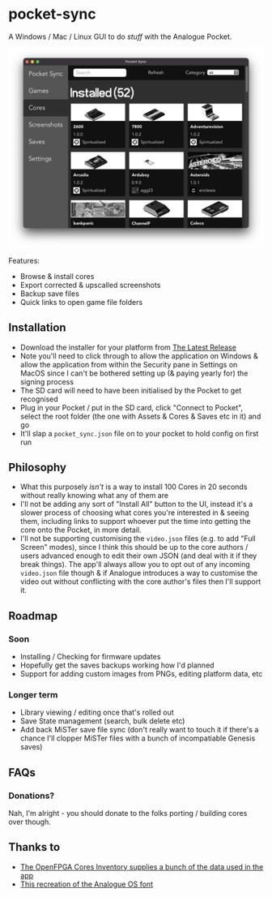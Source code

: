 # pocket-sync

A Windows / Mac / Linux GUI to do _stuff_ with the Analogue Pocket.

![The Cores List](./readme_images/cores_list.png)

Features:

- Browse & install cores
- Export corrected & upscalled screenshots
- Backup save files
- Quick links to open game file folders

## Installation

- Download the installer for your platform from [The Latest Release](https://github.com/neil-morrison44/pocket-sync/releases/latest)
- Note you'll need to click through to allow the application on Windows & allow the application from within the Security pane in Settings on MacOS since I can't be bothered setting up (& paying yearly for) the signing process
- The SD card will need to have been initialised by the Pocket to get recognised
- Plug in your Pocket / put in the SD card, click "Connect to Pocket", select the root folder (the one with Assets & Cores & Saves etc in it) and go
- It'll slap a `pocket_sync.json` file on to your pocket to hold config on first run

## Philosophy

- What this purposely _isn't_ is a way to install 100 Cores in 20 seconds without really knowing what any of them are
- I'll not be adding any sort of "Install All" button to the UI, instead it's a slower process of choosing what cores you're interested in & seeing them, including links to support whoever put the time into getting the core onto the Pocket, in more detail.
- I'll not be supporting customising the `video.json` files (e.g. to add "Full Screen" modes), since I think this should be up to the core authors / users advanced enough to edit their own JSON (and deal with it if they break things). The app'll always allow you to opt out of any incoming `video.json` file though & if Analogue introduces a way to customise the video out without conflicting with the core author's files then I'll support it.

## Roadmap

### Soon

- Installing / Checking for firmware updates
- Hopefully get the saves backups working how I'd planned
- Support for adding custom images from PNGs, editing platform data, etc

### Longer term

- Library viewing / editing once that's rolled out
- Save State management (search, bulk delete etc)
- Add back MiSTer save file sync (don't really want to touch it if there's a chance I'll clopper MiSTer files with a bunch of incompatiable Genesis saves)

## FAQs

### Donations?

Nah, I'm alright - you should donate to the folks porting / building cores over though.

## Thanks to

- [The OpenFPGA Cores Inventory supplies a bunch of the data used in the app](https://github.com/joshcampbell191/openfpga-cores-inventory)
- [This recreation of the Analogue OS font](https://github.com/AbFarid/analogue-os-font)
